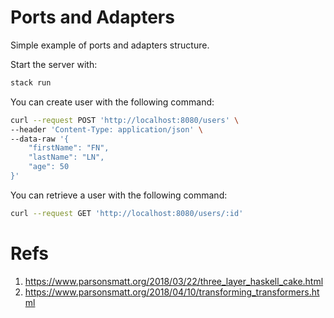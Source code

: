 # Ports and Adapters

Simple example of ports and adapters structure.

Start the server with:

``` sh
stack run
```

You can create user with the following command:

``` sh
curl --request POST 'http://localhost:8080/users' \
--header 'Content-Type: application/json' \
--data-raw '{
    "firstName": "FN",
    "lastName": "LN",
    "age": 50
}'
```

You can retrieve a user with the following command:

``` sh
curl --request GET 'http://localhost:8080/users/:id'
```

# Refs
1. https://www.parsonsmatt.org/2018/03/22/three_layer_haskell_cake.html
2. https://www.parsonsmatt.org/2018/04/10/transforming_transformers.html
